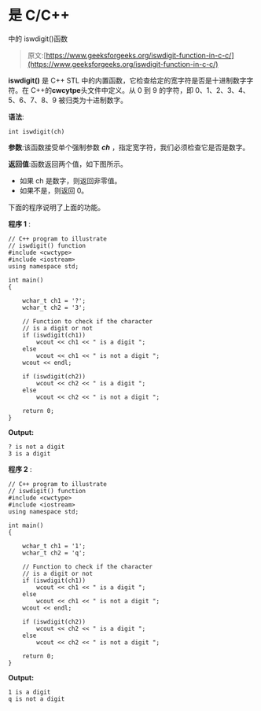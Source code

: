 # 是 C/C++

中的 iswdigit()函数

> 原文:[https://www.geeksforgeeks.org/iswdigit-function-in-c-c/](https://www.geeksforgeeks.org/iswdigit-function-in-c-c/)

**iswdigit()** 是 C++ STL 中的内置函数，它检查给定的宽字符是否是十进制数字字符。在 C++的**cwcytpe**头文件中定义。从 0 到 9 的字符，即 0、1、2、3、4、5、6、7、8、9 被归类为十进制数字。

**语法**:

```
int iswdigit(ch)
```

**参数**:该函数接受单个强制参数 ***ch*** ，指定宽字符，我们必须检查它是否是数字。

**返回值**:函数返回两个值，如下图所示。

*   如果 ch 是数字，则返回非零值。
*   如果不是，则返回 0。

下面的程序说明了上面的功能。

**程序 1** :

```
// C++ program to illustrate
// iswdigit() function
#include <cwctype>
#include <iostream>
using namespace std;

int main()
{

    wchar_t ch1 = '?';
    wchar_t ch2 = '3';

    // Function to check if the character
    // is a digit or not
    if (iswdigit(ch1))
        wcout << ch1 << " is a digit ";
    else
        wcout << ch1 << " is not a digit ";
    wcout << endl;

    if (iswdigit(ch2))
        wcout << ch2 << " is a digit ";
    else
        wcout << ch2 << " is not a digit ";

    return 0;
}
```

**Output:**

```
? is not a digit 
3 is a digit

```

**程序 2** :

```
// C++ program to illustrate
// iswdigit() function
#include <cwctype>
#include <iostream>
using namespace std;

int main()
{

    wchar_t ch1 = '1';
    wchar_t ch2 = 'q';

    // Function to check if the character
    // is a digit or not
    if (iswdigit(ch1))
        wcout << ch1 << " is a digit ";
    else
        wcout << ch1 << " is not a digit ";
    wcout << endl;

    if (iswdigit(ch2))
        wcout << ch2 << " is a digit ";
    else
        wcout << ch2 << " is not a digit ";

    return 0;
}
```

**Output:**

```
1 is a digit 
q is not a digit

```